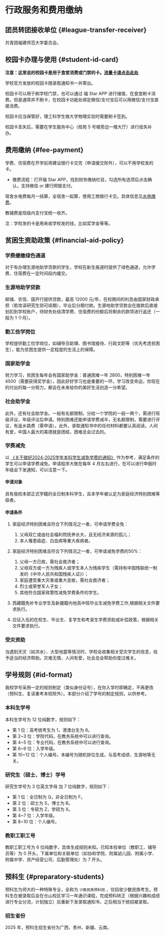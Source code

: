 # 行政服务和费用缴纳

## 团员转团接收单位 {#league-transfer-receiver}

共青团福建师范大学委员会。

## 校园卡办理与使用 {#student-id-card}

**注意：这里说的校园卡是用于食堂消费或门禁的卡。[流量卡请点击此处](../service/network.md#campus-sim-card)**

学校官方发放的校园卡随录取通知书一并寄出。

校园卡可以用于刷学校门禁，也可以通过 福 Star APP 进行储值，在食堂刷卡消费。但是通常并不刷卡，在校园卡功能处绑定微信/支付宝后可以用微信/支付宝直接消费。

校园卡应当保管好，理工科学生做大学物理实验时需要刷卡签到。

校园卡丢失后，需要在学生服务中心（桂苑 5 号楼旁边一楼大厅）进行挂失补办。

## 费用缴纳 {#fee-payment}

学费、住宿费在开学前用建设银行卡交完（申请缓交除外），可以不用学校发的卡。

- 缴费流程：打开福 Star APP，找到财务缴纳栏目，勾选所有选项后点击确认，支持微信 or 建行网银支付。

宿舍水电费每月一结算，全宿舍一起算，使用工商银行卡交。具体信息见[水电缴费](../live/living.md#utility-payment)。

教辅费是班级内支付宝统一收齐。

注：学校发的卡是用来收学校发的钱，比如奖学金等等。

## 贫困生资助政策 {#financial-aid-policy}

### 学费缓缴绿色通道

对于有办理生源地助学贷款的学生，学校在新生报道时提供了绿色通道，允许学费、住宿费在一定时间段内缓交。

### 生源地助学贷款

邮储、农信、国开行提供贷款，最高 12000 元/年，在校期间的利息由国家财政承担（若攻读研究生则可续期），毕业后分期付款。生源地助学贷款会在拨款后直接划扣到学校账户，待财务处结清学费、住宿费的份额后将剩余的款项进行返还（一般为 1 个月）。

### 勤工俭学岗位

学校提供勤工俭学岗位，如辅导员助理、图书馆接待、行政文职等（优先考虑贫困生），能为贫困生提供一定程度的生活上的保障。

### 国家助学金

努力学习，贫困生每年会有国家助学金：普通困难一年 2800，特别困难一年 4500（需要获得奖学金），因此好好学习也是重要的一环。学习改变命运，你现在的付出的每一分努力，都会在未来给你的美好生活创造一分希望。

### 社会助学金

此外，还有社会助学金。一般有名额限制，分给一个学院的一般一两个，需进行班级评议，年级评议后申请。特别困难还能申请学费减半，无名额限制，需要进行评议，有返乡路费（需申请）。此外，录取通知书中的任何材料都要认真阅读。人间有爱，中国人最大的美德就是团结，困难总会过去的。

### 学费减免

以 [《关于做好2024-2025学年本科学生减免学费的通知》](https://stu.fjnu.edu.cn/51/22/c5950a413986/page.htm) 作为参考，满足条件的学生可以申请学费减免。申请程序大致在每年 4 月左右进行，在可以进行申报时年级会下发通知，可以注意一下。

#### 申请对象

具有我校本部正式学籍的全日制本科学生，且本学年被认定为家庭经济特别困难等级者。

#### 申请条件

1. 家庭经济特别困难且符合下列情况之一者，可申请学费全免：

    1. 父母双亡或由社会福利院抚养长大，且无经济来源的孤儿；
    2. 本人罹患癌症、白血病等重大疾病者。

2. 家庭经济特别困难且符合下列情况之一者，可申请减免学费的50%：

    1. 父母一方已故，需社会救济者；
    2. 父母双方或一方为残疾人或学生本人为残疾学生（需持有中国残联统一制发的《中华人民共和国残疾人证》）；
    3. 家庭遭受重大灾害或重大变故，需社会救济者；
    4. 烈士或荣誉军人子女；
    5. 其他符合国家政策性减免学费条件的学生。

3. 西藏籍免补专业学生及新疆籍内地高中班毕业生减免学费工作,根据相关文件要求执行。
4. 应征入伍的在校生、毕业生、复学生和考录生学费资助或补偿政策，根据相关文件要求执行。

### 受灾资助

当遇到天灾（如洪水）、大型地震等情况时，学校会收集相关受灾学生的信息，给予适当的经济帮助。灾难无情，人间有爱，社会总会帮助你度过难关。

## 学号规则 {#id-format}

我校学号采用一定的规则制定（类似身份证号），在你入学时即确定，不再更改（预科生、复读重考本校除外）。本部分介绍了学号的制定规则，以供参考。

### 本科生学号

本科生学号为 12 位纯数字，规则如下：

- 第 1 位：高考统考生为 1，港澳台生为 6。
- 第 2\~3 位：学院代码，在教务系统中可以进行查询。
- 第 4\~5 位：专业代码，在教务系统中可以进行查询。
- 第 6\~9 位：入学年级。
- 第 10\~12 位：个人编号。本编号为随机排位生成，与高考成绩、生源地等无关。

### 研究生（硕士、博士）学号

研究生学号为 3 位英文字母 加 7 位纯数字，规则如下：

- 第 1 位：全日制为 Q，非全日制为 F。
- 第 2 位：硕士为 S，博士为 B。
- 第 3 位：专硕为 Z，学硕为 X。
- 第 4\~7 位：入学年级。
- 第 8\~10 位：个人编号。

### 教职工职工号

教职工职工号为 6 位纯数字，具体生成规则未知。已知本校单位（教职工、辅导员等）为 0 开头，下属单位和关联单位（如协和学院、附属幼儿园、附属小学、附属中学、资产经营公司、后勤管理处）为 7 开头。

## 预科生 {#preparatory-students}

预科生为师大的一种特殊专业，全称为 `少数民族预科班` ，仅招收少数民族考生。预科生在被录取后会在仓山校区学习一年通识课程，完成预科转正（根据兴趣和成绩进行专业分流，计划独立）后重新下发录取通知书，之后相当于统招被录取。

### 招生省份

2025 年，预科生招生省份为广西、贵州、新疆、云南。
